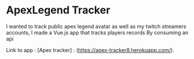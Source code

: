 # ApexLegend Tracker

I wanted to track public apex legend avatar as well as my twitch streamers accounts, I made a Vue.js app that tracks players records 
By consuming an api

Link to app : [Apex tracker] : (https://apex-tracker8.herokuapp.com/).